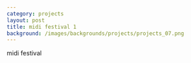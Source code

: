 ```yaml
---
category: projects
layout: post
title: midi festival 1
background: /images/backgrounds/projects/projects_07.png
---
```

midi festival